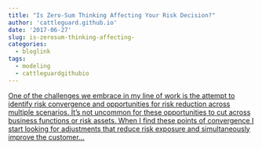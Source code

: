 ```yaml
---
title: "Is Zero-Sum Thinking Affecting Your Risk Decision?"
author: 'cattleguard.github.io'
date: '2017-06-27'
slug: is-zerosum-thinking-affecting-
categories:
  - bloglink
tags:
  - modeling
  - cattleguardgithubio
---
```


[One of the challenges we embrace in my line of work is the attempt to identify risk convergence and opportunities for risk reduction across multiple scenarios. It’s not uncommon for these opportunities to cut across business functions or risk assets. When I find these points of convergence I start looking for adjustments that reduce risk exposure and simultaneously improve the customer...<click to read more>](https://cattleguard.github.io/2017/06/27/zero-sum-bias/)

